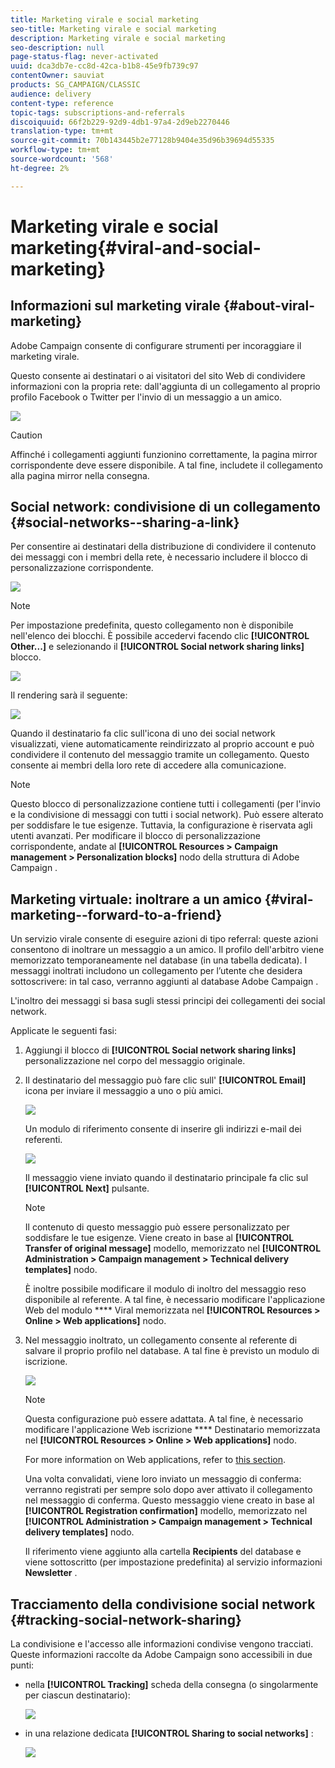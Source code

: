 ```yaml
---
title: Marketing virale e social marketing
seo-title: Marketing virale e social marketing
description: Marketing virale e social marketing
seo-description: null
page-status-flag: never-activated
uuid: dca3db7e-cc8d-42ca-b1b8-45e9fb739c97
contentOwner: sauviat
products: SG_CAMPAIGN/CLASSIC
audience: delivery
content-type: reference
topic-tags: subscriptions-and-referrals
discoiquuid: 66f2b229-92d9-4db1-97a4-2d9eb2270446
translation-type: tm+mt
source-git-commit: 70b143445b2e77128b9404e35d96b39694d55335
workflow-type: tm+mt
source-wordcount: '568'
ht-degree: 2%

---
```



# Marketing virale e social marketing{#viral-and-social-marketing}

## Informazioni sul marketing virale {#about-viral-marketing}

 Adobe Campaign consente di configurare strumenti per incoraggiare il marketing virale.

Questo consente ai destinatari o ai visitatori del sito Web di condividere informazioni con la propria rete: dall&#39;aggiunta di un collegamento al proprio profilo Facebook o Twitter per l&#39;invio di un messaggio a un amico.

![](assets/s_ncs_user_viral_icons.png)

>[!CAUTION]
>
>Affinché i collegamenti aggiunti funzionino correttamente, la pagina mirror corrispondente deve essere disponibile. A tal fine, includete il collegamento alla pagina mirror nella consegna.

## Social network: condivisione di un collegamento {#social-networks--sharing-a-link}

Per consentire ai destinatari della distribuzione di condividere il contenuto dei messaggi con i membri della rete, è necessario includere il blocco di personalizzazione corrispondente.

![](assets/s_ncs_user_viral_add_link.png)

>[!NOTE]
>
>Per impostazione predefinita, questo collegamento non è disponibile nell&#39;elenco dei blocchi. È possibile accedervi facendo clic **[!UICONTROL Other...]** e selezionando il **[!UICONTROL Social network sharing links]** blocco.

![](assets/s_ncs_user_viral_add_link_via_others.png)

Il rendering sarà il seguente:

![](assets/s_ncs_user_viral_add_link_rendering.png)

Quando il destinatario fa clic sull&#39;icona di uno dei social network visualizzati, viene automaticamente reindirizzato al proprio account e può condividere il contenuto del messaggio tramite un collegamento. Questo consente ai membri della loro rete di accedere alla comunicazione.

>[!NOTE]
>
>Questo blocco di personalizzazione contiene tutti i collegamenti (per l&#39;invio e la condivisione di messaggi con tutti i social network). Può essere alterato per soddisfare le tue esigenze. Tuttavia, la configurazione è riservata agli utenti avanzati. Per modificare il blocco di personalizzazione corrispondente, andate al **[!UICONTROL Resources > Campaign management > Personalization blocks]** nodo della struttura di Adobe Campaign .

## Marketing virtuale: inoltrare a un amico {#viral-marketing--forward-to-a-friend}

Un servizio virale consente di eseguire azioni di tipo referral: queste azioni consentono di inoltrare un messaggio a un amico. Il profilo dell&#39;arbitro viene memorizzato temporaneamente nel database (in una tabella dedicata). I messaggi inoltrati includono un collegamento per l’utente che desidera sottoscrivere: in tal caso, verranno aggiunti al database Adobe Campaign .

L&#39;inoltro dei messaggi si basa sugli stessi principi dei collegamenti dei social network.

Applicate le seguenti fasi:

1. Aggiungi il blocco di **[!UICONTROL Social network sharing links]** personalizzazione nel corpo del messaggio originale.
1. Il destinatario del messaggio può fare clic sull&#39; **[!UICONTROL Email]** icona per inviare il messaggio a uno o più amici.

   ![](assets/s_ncs_user_viral_email_link.png)

   Un modulo di riferimento consente di inserire gli indirizzi e-mail dei referenti.

   ![](assets/s_ncs_user_viral_email_msg.png)

   Il messaggio viene inviato quando il destinatario principale fa clic sul **[!UICONTROL Next]** pulsante.

   >[!NOTE]
   >
   >Il contenuto di questo messaggio può essere personalizzato per soddisfare le tue esigenze. Viene creato in base al **[!UICONTROL Transfer of original message]** modello, memorizzato nel **[!UICONTROL Administration > Campaign management > Technical delivery templates]** nodo.
   >
   >È inoltre possibile modificare il modulo di inoltro del messaggio reso disponibile al referente. A tal fine, è necessario modificare l&#39;applicazione Web del modulo **** Viral memorizzata nel **[!UICONTROL Resources > Online > Web applications]** nodo.

1. Nel messaggio inoltrato, un collegamento consente al referente di salvare il proprio profilo nel database. A tal fine è previsto un modulo di iscrizione.

   ![](assets/s_ncs_user_viral_create_account_form.png)

   >[!NOTE]
   >
   >Questa configurazione può essere adattata. A tal fine, è necessario modificare l&#39;applicazione Web iscrizione **** Destinatario memorizzata nel **[!UICONTROL Resources > Online > Web applications]** nodo.
   >
   >For more information on Web applications, refer to [this section](../../web/using/about-web-applications.md).

   Una volta convalidati, viene loro inviato un messaggio di conferma: verranno registrati per sempre solo dopo aver attivato il collegamento nel messaggio di conferma. Questo messaggio viene creato in base al **[!UICONTROL Registration confirmation]** modello, memorizzato nel **[!UICONTROL Administration > Campaign management > Technical delivery templates]** nodo.

   Il riferimento viene aggiunto alla cartella **Recipients** del database e viene sottoscritto (per impostazione predefinita) al servizio informazioni **Newsletter** .

## Tracciamento della condivisione social network {#tracking-social-network-sharing}

La condivisione e l&#39;accesso alle informazioni condivise vengono tracciati. Queste informazioni raccolte da  Adobe Campaign sono accessibili in due punti:

* nella **[!UICONTROL Tracking]** scheda della consegna (o singolarmente per ciascun destinatario):

   ![](assets/s_ncs_user_network_del_tracking_tab.png)

* in una relazione dedicata **[!UICONTROL Sharing to social networks]** :

   ![](assets/s_ncs_user_viral_report.png)

